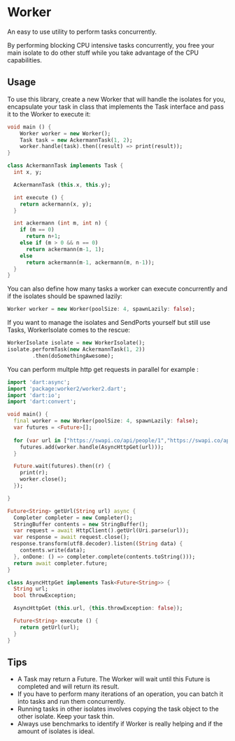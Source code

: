 Worker
=====

An easy to use utility to perform tasks concurrently.

By performing blocking CPU intensive tasks concurrently, you free your main isolate 
to do other stuff while you take advantage of the CPU capabilities.

Usage
-----

To use this library, create a new Worker that will handle the isolates for you, 
encapsulate your task in class that implements the Task interface and pass it to the Worker 
to execute it:

```dart
void main () {
	Worker worker = new Worker();
	Task task = new AckermannTask(1, 2);
	worker.handle(task).then((result) => print(result));
}

class AckermannTask implements Task {
  int x, y;

  AckermannTask (this.x, this.y);

  int execute () {
    return ackermann(x, y);
  }

  int ackermann (int m, int n) {
    if (m == 0)
      return n+1;
    else if (m > 0 && n == 0)
      return ackermann(m-1, 1);
    else
      return ackermann(m-1, ackermann(m, n-1));
  }
}
```

You can also define how many tasks a worker can execute concurrently and if the isolates
should be spawned lazily:

```dart
Worker worker = new Worker(poolSize: 4, spawnLazily: false);
```
If you want to manage the isolates and SendPorts yourself but still use Tasks,
WorkerIsolate comes to the rescue:

```dart
WorkerIsolate isolate = new WorkerIsolate();
isolate.performTask(new AckermannTask(1, 2))
		.then(doSomethingAwesome);
```

You can perform multple http get requests in parallel for example :
```dart
import 'dart:async';
import 'package:worker2/worker2.dart';
import 'dart:io';
import 'dart:convert';

void main() {
  final worker = new Worker(poolSize: 4, spawnLazily: false);
  var futures = <Future>[];
  
  for (var url in ["https://swapi.co/api/people/1","https://swapi.co/api/people/2","https://swapi.co/api/people/3"]) {
    futures.add(worker.handle(AsyncHttpGet(url)));
  }

  Future.wait(futures).then((r) {
    print(r);
    worker.close();
  });

}

Future<String> getUrl(String url) async {
  Completer completer = new Completer();
  StringBuffer contents = new StringBuffer();
  var request = await HttpClient().getUrl(Uri.parse(url));
  var response = await request.close(); 
 response.transform(utf8.decoder).listen((String data) {
    contents.write(data);
  }, onDone: () => completer.complete(contents.toString()));
  return await completer.future;
}

class AsyncHttpGet implements Task<Future<String>> {
  String url;
  bool throwException;

  AsyncHttpGet (this.url, {this.throwException: false});

  Future<String> execute () {
    return getUrl(url);
  }
}
```

Tips
----
* A Task may return a Future. The Worker will wait until this Future is completed and will return its result.
* If you have to perform many iterations of an operation, you can batch it into tasks and run them concurrently.
* Running tasks in other isolates involves copying the task object to the other isolate. Keep your task thin.
* Always use benchmarks to identify if Worker is really helping and if the amount of isolates is ideal.
